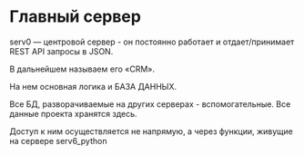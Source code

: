 # Главный сервер

serv0 — центровой сервер - он постоянно работает и отдает/принимает REST API запросы в JSON.

В дальнейшем называем его «CRM».

На нем основная логика и БАЗА ДАННЫХ.

Все БД, разворачиваемые на других серверах - вспомогательные.
Все данные проекта хранятся здесь. 

Доступ к ним осуществляется не напрямую, 
а через функции, живущие на сервере serv6_python

